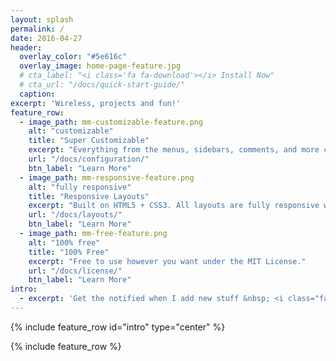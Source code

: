 ```yaml
---
layout: splash
permalink: /
date: 2016-04-27
header:
  overlay_color: "#5e616c"
  overlay_image: home-page-feature.jpg
  # cta_label: "<i class='fa fa-download'></i> Install Now"
  # cta_url: "/docs/quick-start-guide/"
  caption:
excerpt: 'Wireless, projects and fun!'
feature_row:
  - image_path: mm-customizable-feature.png
    alt: "customizable"
    title: "Super Customizable"
    excerpt: "Everything from the menus, sidebars, comments, and more can be configured or set with YAML Front Matter."
    url: "/docs/configuration/"
    btn_label: "Learn More"
  - image_path: mm-responsive-feature.png
    alt: "fully responsive"
    title: "Responsive Layouts"
    excerpt: "Built on HTML5 + CSS3. All layouts are fully responsive with helpers to augment your content."
    url: "/docs/layouts/"
    btn_label: "Learn More"
  - image_path: mm-free-feature.png
    alt: "100% free"
    title: "100% Free"
    excerpt: "Free to use however you want under the MIT License."
    url: "/docs/license/"
    btn_label: "Learn More"
intro:
  - excerpt: 'Get the notified when I add new stuff &nbsp; <i class="fa fa-twitter"></i> @mmistakes(https://twitter.com/mmistakes){: .btn .btn--twitter}'
---
```


{% include feature_row id="intro" type="center" %}

{% include feature_row %}
